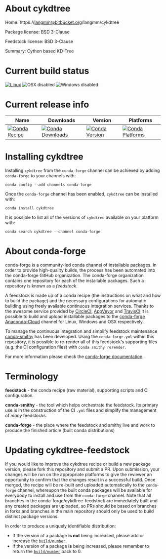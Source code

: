 About cykdtree
==============

Home: https://langmm@bitbucket.org/langmm/cykdtree

Package license: BSD 3-Clause

Feedstock license: BSD 3-Clause

Summary: Cython based KD-Tree



Current build status
====================

[![Linux](https://img.shields.io/circleci/project/github/conda-forge/cykdtree-feedstock/master.svg?label=Linux)](https://circleci.com/gh/conda-forge/cykdtree-feedstock)
![OSX disabled](https://img.shields.io/badge/OSX-disabled-lightgrey.svg)
![Windows disabled](https://img.shields.io/badge/Windows-disabled-lightgrey.svg)

Current release info
====================

| Name | Downloads | Version | Platforms |
| --- | --- | --- | --- |
| [![Conda Recipe](https://img.shields.io/badge/recipe-cykdtree-green.svg)](https://anaconda.org/conda-forge/cykdtree) | [![Conda Downloads](https://img.shields.io/conda/dn/conda-forge/cykdtree.svg)](https://anaconda.org/conda-forge/cykdtree) | [![Conda Version](https://img.shields.io/conda/vn/conda-forge/cykdtree.svg)](https://anaconda.org/conda-forge/cykdtree) | [![Conda Platforms](https://img.shields.io/conda/pn/conda-forge/cykdtree.svg)](https://anaconda.org/conda-forge/cykdtree) |

Installing cykdtree
===================

Installing `cykdtree` from the `conda-forge` channel can be achieved by adding `conda-forge` to your channels with:

```
conda config --add channels conda-forge
```

Once the `conda-forge` channel has been enabled, `cykdtree` can be installed with:

```
conda install cykdtree
```

It is possible to list all of the versions of `cykdtree` available on your platform with:

```
conda search cykdtree --channel conda-forge
```


About conda-forge
=================

conda-forge is a community-led conda channel of installable packages.
In order to provide high-quality builds, the process has been automated into the
conda-forge GitHub organization. The conda-forge organization contains one repository
for each of the installable packages. Such a repository is known as a *feedstock*.

A feedstock is made up of a conda recipe (the instructions on what and how to build
the package) and the necessary configurations for automatic building using freely
available continuous integration services. Thanks to the awesome service provided by
[CircleCI](https://circleci.com/), [AppVeyor](https://www.appveyor.com/)
and [TravisCI](https://travis-ci.org/) it is possible to build and upload installable
packages to the [conda-forge](https://anaconda.org/conda-forge)
[Anaconda-Cloud](https://anaconda.org/) channel for Linux, Windows and OSX respectively.

To manage the continuous integration and simplify feedstock maintenance
[conda-smithy](https://github.com/conda-forge/conda-smithy) has been developed.
Using the ``conda-forge.yml`` within this repository, it is possible to re-render all of
this feedstock's supporting files (e.g. the CI configuration files) with ``conda smithy rerender``.

For more information please check the [conda-forge documentation](https://conda-forge.org/docs/).

Terminology
===========

**feedstock** - the conda recipe (raw material), supporting scripts and CI configuration.

**conda-smithy** - the tool which helps orchestrate the feedstock.
                   Its primary use is in the construction of the CI ``.yml`` files
                   and simplify the management of *many* feedstocks.

**conda-forge** - the place where the feedstock and smithy live and work to
                  produce the finished article (built conda distributions)


Updating cykdtree-feedstock
===========================

If you would like to improve the cykdtree recipe or build a new
package version, please fork this repository and submit a PR. Upon submission,
your changes will be run on the appropriate platforms to give the reviewer an
opportunity to confirm that the changes result in a successful build. Once
merged, the recipe will be re-built and uploaded automatically to the
`conda-forge` channel, whereupon the built conda packages will be available for
everybody to install and use from the `conda-forge` channel.
Note that all branches in the conda-forge/cykdtree-feedstock are
immediately built and any created packages are uploaded, so PRs should be based
on branches in forks and branches in the main repository should only be used to
build distinct package versions.

In order to produce a uniquely identifiable distribution:
 * If the version of a package **is not** being increased, please add or increase
   the [``build/number``](https://conda.io/docs/user-guide/tasks/build-packages/define-metadata.html#build-number-and-string).
 * If the version of a package **is** being increased, please remember to return
   the [``build/number``](https://conda.io/docs/user-guide/tasks/build-packages/define-metadata.html#build-number-and-string)
   back to 0.
